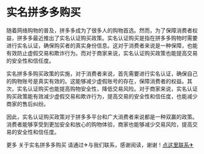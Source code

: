 # 实名拼多多购买

随着网络购物的普及，拼多多成为了很多人的购物首选。然而，为了保障消费者权益，拼多多最近推出了实名认证购买政策。实名认证购买是指在拼多多购物时需要进行实名认证，确保购买者的真实身份信息。这对于消费者来说是一种保障，也能有效防止虚假交易和欺诈行为。而对于商家来说，实名认证购买政策也能提高交易的安全性和信任度。

实名拼多多购买政策的实施，对于消费者来说，首先需要进行实名认证，确保自己的购物账号是真实有效的。这能够减少虚假账号的存在，保障消费者的权益。其次，实名认证购买也能提高购物安全性，降低交易风险。对于商家来说，实名认证购买政策能有效减少虚假交易和欺诈行为，提高交易的安全性和信任度，也能减少商家的售后纠纷。

因此，实名认证购买政策对于拼多多平台和广大消费者来说都是一种双赢的政策。消费者能够享受到更加安全和放心的购物体验，商家也能够减少交易风险，提高交易的安全性和信任度。

更多 关于实名拼多多购买 请通过✈与我们联系，感谢阅读，谢谢！[点这里联系✈](https://sms.k02.cc)